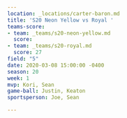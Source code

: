 ```yaml
---
location: _locations/carter-baron.md
title: 'S20 Neon Yellow vs Royal '
teams-score:
- team: _teams/s20-neon-yellow.md
  score: 
- team: _teams/s20-royal.md
  score: 27
field: "5"
date: 2020-03-08 15:00:00 -0400
season: 20
week: 1
mvp: Kori, Sean
game-ball: Justin, Keaton
sportsperson: Joe, Sean

---
```

